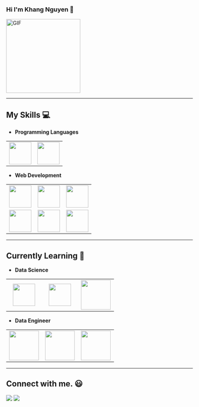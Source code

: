   ###  Hi I'm Khang Nguyen :yellow_heart:
<img alt="GIF" src="https://i.pinimg.com/originals/9e/a7/2e/9ea72ef078139ced289852e8a4ea0c5c.gif" width = 200/>

<hr>

## My Skills :computer:

- **Programming Languages**
<table>
<tbody>
 <tr>
<td align="center" width="50%">
<img height=60px src="https://www.vectorlogo.zone/logos/python/python-ar21.svg"> 
</td>

<td align="center" width="50%">
<img height=60px src="https://www.vectorlogo.zone/logos/javascript/javascript-ar21.svg"> 
</td>

</tr>

</tbody>
</table>


- **Web Development**
<table>
<tbody>
 <tr>

<td align="center" width="33%">
<img height=60px src="https://www.vectorlogo.zone/logos/javascript/javascript-ar21.svg"> 
</td>

<td align="center" width="33%">
<img height=60px src="https://upload.wikimedia.org/wikipedia/commons/thumb/d/d9/Node.js_logo.svg/1280px-Node.js_logo.svg.png"> 
</td>

<td align="center" width="33%">
<img height=60px src="https://reactjs.org/logo-og.png"> 
</td>

</tr>

 <tr>

   
<td align="center" width="33%">
<img height=60px src="https://infinapps.com/wp-content/uploads/2018/10/mongodb-logo.png"> 
</td>

<td align="center" width="33%">
<img height=60px src="https://www.vectorlogo.zone/logos/postgresql/postgresql-ar21.svg"> 
</td>

<td align="center" width="33%">
<img height=60px src="https://www.vectorlogo.zone/logos/mysql/mysql-ar21.svg"> 
</td>
   

</tr>

</tbody>
</table>

<hr>

## Currently Learning :beginner:

- **Data Science**

<table>
<tbody>
 <tr>
<td align="center" width="33%">
<img height=60px src="https://www.vectorlogo.zone/logos/numpy/numpy-ar21.svg"> 
</td>

<td align="center" width="33%">
<img height=60px src="https://upload.wikimedia.org/wikipedia/commons/e/ed/Pandas_logo.svg"> 
</td>

<td align="center" width="33%">
<img height=80px src="https://upload.wikimedia.org/wikipedia/commons/thumb/0/05/Scikit_learn_logo_small.svg/1200px-Scikit_learn_logo_small.svg.png"> 
</td>
   
     
</tr>

</tbody>
</table>

- **Data Engineer**
<table>
<tbody>
 <tr>
   <td align="center" width="33%">
<img height=80px src="https://upload.wikimedia.org/wikipedia/commons/thumb/f/f3/Apache_Spark_logo.svg/1200px-Apache_Spark_logo.svg.png"> 
</td>
   
  <td align="center" width="33%">
<img height=80px src="https://encrypted-tbn0.gstatic.com/images?q=tbn:ANd9GcQyIRyXXr7ZWQGNoCtjzwzlU4PERzTidbxrx5HjjgfLhTZz-sC4GvgycA2VXYBTb3he6A&usqp=CAU"> 
</td>

  <td align="center" width="33%">
<img height=80px src="https://accelerationeconomy.com/wp-content/uploads/2023/01/Cloudera_logo.png"> 
</td>

</tr>

</tbody>
</table>


<hr>


## Connect with me. :smiley:

<p>
<a href="https://www.facebook.com/profile.php?id=100035577761788"><img src="https://img.shields.io/badge/Facebook-Khang%20Nguyen-blue"/></a> 
<a href="mailto:namkhangnguyendang@gmail.com"> <img src="https://img.shields.io/badge/Gmail-namkhangnguyendang@gmail.com-red"/></a>
</p>

